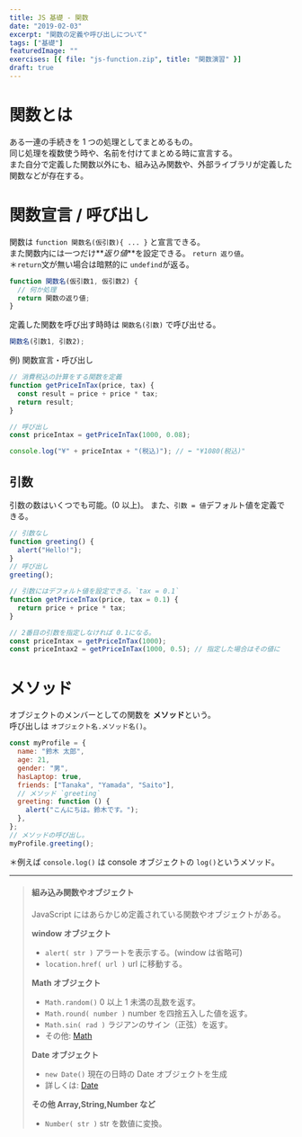 ```yaml
---
title: JS 基礎 - 関数
date: "2019-02-03"
excerpt: "関数の定義や呼び出しについて"
tags: ["基礎"]
featuredImage: ""
exercises: [{ file: "js-function.zip", title: "関数演習" }]
draft: true
---
```


# 関数とは

ある一連の手続きを 1 つの処理としてまとめるもの。  
同じ処理を複数使う時や、名前を付けてまとめる時に宣言する。  
また自分で定義した関数以外にも、組み込み関数や、外部ライブラリが定義した関数などが存在する。

# 関数宣言 / 呼び出し

関数は `function 関数名(仮引数){ ... }` と宣言できる。  
また関数内には一つだけ**_返り値_**を設定できる。 `return 返り値`。  
＊`return`文が無い場合は暗黙的に `undefind`が返る。

```js
function 関数名(仮引数1, 仮引数2) {
  // 何か処理
  return 関数の返り値;
}
```

定義した関数を呼び出す時時は `関数名(引数)` で呼び出せる。

```js
関数名(引数1, 引数2);
```

例) 関数宣言・呼び出し

```js
// 消費税込の計算をする関数を定義
function getPriceInTax(price, tax) {
  const result = price + price * tax;
  return result;
}

// 呼び出し
const priceIntax = getPriceInTax(1000, 0.08);

console.log("¥" + priceIntax + "(税込)"); // ⬅︎ "¥1080(税込)"
```

## 引数

引数の数はいくつでも可能。(0 以上)。
また、`引数 = 値`デフォルト値を定義できる。

```js
// 引数なし
function greeting() {
  alert("Hello!");
}
// 呼び出し
greeting();

// 引数にはデフォルト値を設定できる。`tax = 0.1`
function getPriceInTax(price, tax = 0.1) {
  return price + price * tax;
}

// 2番目の引数を指定しなければ 0.1になる。
const priceIntax = getPriceInTax(1000);
const priceIntax2 = getPriceInTax(1000, 0.5); // 指定した場合はその値に
```

# メソッド

オブジェクトのメンバーとしての関数を **メソッド**という。  
呼び出しは `オブジェクト名.メソッド名()`。

```js
const myProfile = {
  name: "鈴木 太郎",
  age: 21,
  gender: "男",
  hasLaptop: true,
  friends: ["Tanaka", "Yamada", "Saito"],
  // メソッド `greeting`
  greeting: function () {
    alert("こんにちは。鈴木です。");
  },
};
// メソッドの呼び出し。
myProfile.greeting();
```

＊例えば `console.log()` は console オブジェクトの `log()`というメソッド。

---

> #### **組み込み関数やオブジェクト**
>
> JavaScript にはあらかじめ定義されている関数やオブジェクトがある。
>
> **window オブジェクト**
>
> - `alert( str )` アラートを表示する。(window は省略可)
> - `location.href( url )` url に移動する。
>
> **Math オブジェクト**
>
> - `Math.random()` 0 以上 1 未満の乱数を返す。
> - `Math.round( number )` number を四捨五入した値を返す。
> - `Math.sin( rad )` ラジアンのサイン（正弦）を返す。
> - その他: [Math](https://developer.mozilla.org/ja/docs/Web/JavaScript/Reference/Global_Objects/Math)
>
> **Date オブジェクト**
>
> - `new Date()` 現在の日時の Date オブジェクトを生成
> - 詳しくは: [Date](https://www.sejuku.net/blog/30171)
>
> **その他 Array,String,Number など**
>
> - `Number( str )` str を数値に変換。
